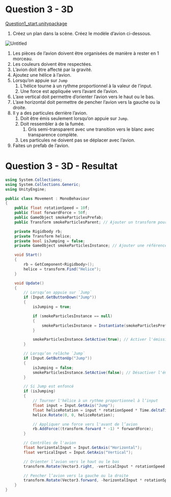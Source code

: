 # Question 3 - 3D

[Question1_start.unitypackage](https://s3-us-west-2.amazonaws.com/secure.notion-static.com/c38e3bcb-d119-4702-b4a7-99de7c81cbf9/Question1_start.unitypackage)

1. Créez un plan dans la scène.
Créez le modèle d’avion ci-dessous.

![Untitled](https://s3-us-west-2.amazonaws.com/secure.notion-static.com/e067d295-b75d-43ca-aa79-b4b97f453463/Untitled.png)

1. Les pièces de l’avion doivent être organisées de manière à rester en 1 morceau.
2. Les couleurs doivent être respectées.
3. L’avion doit être affecté par la gravité.
4. Ajoutez une hélice à l’avion.
5. Lorsqu’on appuie sur `Jump`
    1. L’hélice tourne à un rythme proportionnel à la valeur de l’input.
    2. Une force est appliquée vers l’avant de l’avion.
6. L’axe vertical doit permettre d’orienter l’avion vers le haut ou le bas.
7. L’axe horizontal doit permettre de pencher l’avion vers la gauche ou la droite.
8. Il y a des particules derrière l’avion.
    1. Doit être émis seulement lorsqu’on appuie sur `Jump`.
    2. Doit ressembler à de la fumée.
        1. Gris semi-transparent avec une transition vers le blanc avec transparence complète.
    3. Les particules ne doivent pas se déplacer avec l’avion.
9. Faites un prefab de l’avion.

# Question 3 - 3D - Resultat

```c#
using System.Collections;
using System.Collections.Generic;
using UnityEngine;

public class Movement : MonoBehaviour
{
    public float rotationSpeed = 10f;
    public float forwardForce = 50f;
    public GameObject smokeParticlesPrefab;
    public Transform smokeParticlesParent; // Ajouter un transform pour le parent des particules

    private Rigidbody rb;
    private Transform helice;
    private bool isJumping = false;
    private GameObject smokeParticlesInstance; // Ajouter une référence à l'instance des particules

    void Start()
    {
        rb = GetComponent<Rigidbody>();
        helice = transform.Find("Helice");
    }

    void Update()
    {
        // Lorsqu’on appuie sur `Jump`
        if (Input.GetButtonDown("Jump"))
        {
            isJumping = true;

            if (smokeParticlesInstance == null)
            {
                smokeParticlesInstance = Instantiate(smokeParticlesPrefab, smokeParticlesParent); // Instancier les particules
            }

            smokeParticlesInstance.SetActive(true); // Activer l'émission de particules
        }

        // Lorsqu’on relâche `Jump`
        if (Input.GetButtonUp("Jump"))
        {
            isJumping = false;
            smokeParticlesInstance.SetActive(false); // Désactiver l'émission de particules
        }

        // Si Jump est enfoncé
        if (isJumping)
        {
            // Tourner l'hélice à un rythme proportionnel à l’input
            float input = Input.GetAxis("Jump");
            float heliceRotation = input * rotationSpeed * Time.deltaTime;
            helice.Rotate(0, 0, heliceRotation);

            // Appliquer une force vers l'avant de l’avion
            rb.AddForce((transform.forward * -1) * forwardForce);
        }

        // Contrôles de l'avion
        float horizontalInput = Input.GetAxis("Horizontal");
        float verticalInput = Input.GetAxis("Vertical");

        // Orienter l’avion vers le haut ou le bas
        transform.Rotate(Vector3.right, -verticalInput * rotationSpeed * Time.deltaTime);

        // Pencher l’avion vers la gauche ou la droite
        transform.Rotate(Vector3.forward, -horizontalInput * rotationSpeed * Time.deltaTime);
    }
}

```